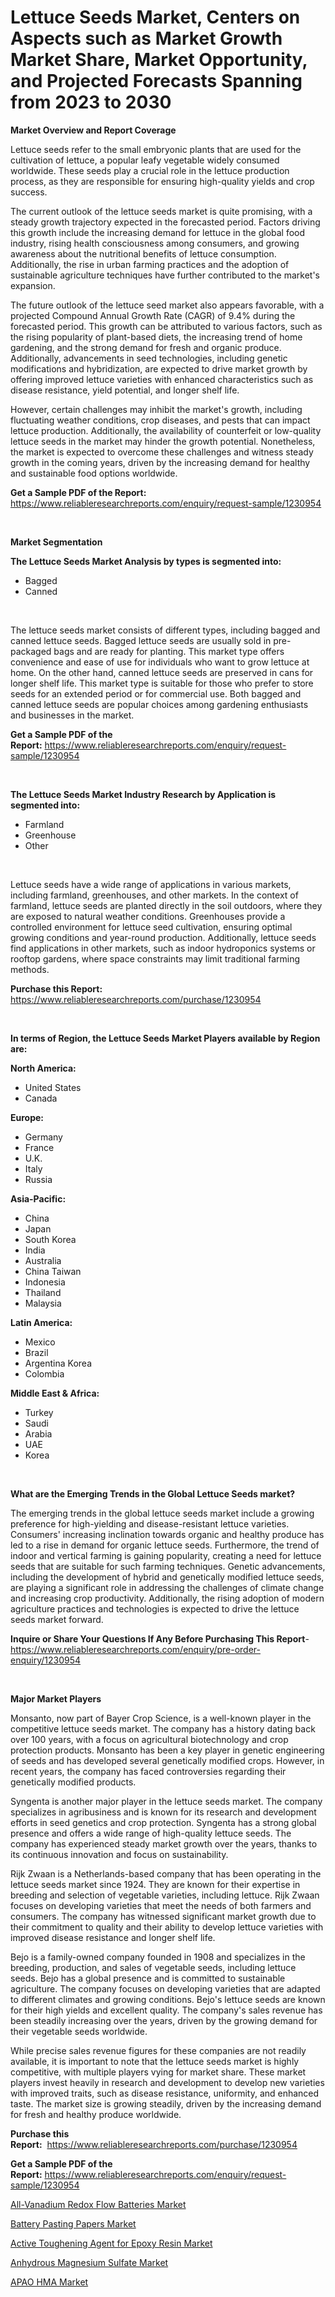 <p><h1>Lettuce Seeds Market, Centers on Aspects such as Market Growth Market Share, Market Opportunity, and Projected Forecasts Spanning from 2023 to 2030</h1></p><p><strong>Market Overview and Report Coverage</strong></p>
<p><p>Lettuce seeds refer to the small embryonic plants that are used for the cultivation of lettuce, a popular leafy vegetable widely consumed worldwide. These seeds play a crucial role in the lettuce production process, as they are responsible for ensuring high-quality yields and crop success.</p><p>The current outlook of the lettuce seeds market is quite promising, with a steady growth trajectory expected in the forecasted period. Factors driving this growth include the increasing demand for lettuce in the global food industry, rising health consciousness among consumers, and growing awareness about the nutritional benefits of lettuce consumption. Additionally, the rise in urban farming practices and the adoption of sustainable agriculture techniques have further contributed to the market's expansion.</p><p>The future outlook of the lettuce seed market also appears favorable, with a projected Compound Annual Growth Rate (CAGR) of 9.4% during the forecasted period. This growth can be attributed to various factors, such as the rising popularity of plant-based diets, the increasing trend of home gardening, and the strong demand for fresh and organic produce. Additionally, advancements in seed technologies, including genetic modifications and hybridization, are expected to drive market growth by offering improved lettuce varieties with enhanced characteristics such as disease resistance, yield potential, and longer shelf life.</p><p>However, certain challenges may inhibit the market's growth, including fluctuating weather conditions, crop diseases, and pests that can impact lettuce production. Additionally, the availability of counterfeit or low-quality lettuce seeds in the market may hinder the growth potential. Nonetheless, the market is expected to overcome these challenges and witness steady growth in the coming years, driven by the increasing demand for healthy and sustainable food options worldwide.</p></p>
<p><strong>Get a Sample PDF of the Report:</strong> <a href="https://www.reliableresearchreports.com/enquiry/request-sample/1230954">https://www.reliableresearchreports.com/enquiry/request-sample/1230954</a></p>
<p>&nbsp;</p>
<p><strong>Market Segmentation</strong></p>
<p><strong>The Lettuce Seeds Market Analysis by types is segmented into:</strong></p>
<p><ul><li>Bagged</li><li>Canned</li></ul></p>
<p>&nbsp;</p>
<p><p>The lettuce seeds market consists of different types, including bagged and canned lettuce seeds. Bagged lettuce seeds are usually sold in pre-packaged bags and are ready for planting. This market type offers convenience and ease of use for individuals who want to grow lettuce at home. On the other hand, canned lettuce seeds are preserved in cans for longer shelf life. This market type is suitable for those who prefer to store seeds for an extended period or for commercial use. Both bagged and canned lettuce seeds are popular choices among gardening enthusiasts and businesses in the market.</p></p>
<p><strong>Get a Sample PDF of the Report:</strong>&nbsp;<a href="https://www.reliableresearchreports.com/enquiry/request-sample/1230954">https://www.reliableresearchreports.com/enquiry/request-sample/1230954</a></p>
<p>&nbsp;</p>
<p><strong>The Lettuce Seeds Market Industry Research by Application is segmented into:</strong></p>
<p><ul><li>Farmland</li><li>Greenhouse</li><li>Other</li></ul></p>
<p>&nbsp;</p>
<p><p>Lettuce seeds have a wide range of applications in various markets, including farmland, greenhouses, and other markets. In the context of farmland, lettuce seeds are planted directly in the soil outdoors, where they are exposed to natural weather conditions. Greenhouses provide a controlled environment for lettuce seed cultivation, ensuring optimal growing conditions and year-round production. Additionally, lettuce seeds find applications in other markets, such as indoor hydroponics systems or rooftop gardens, where space constraints may limit traditional farming methods.</p></p>
<p><strong>Purchase this Report:</strong>&nbsp; <a href="https://www.reliableresearchreports.com/purchase/1230954">https://www.reliableresearchreports.com/purchase/1230954</a></p>
<p>&nbsp;</p>
<p><strong>In terms of Region, the Lettuce Seeds Market Players available by Region are:</strong></p>
<p>
    <p> <strong> North America: </strong>
        <ul>
            <li>United States</li>
            <li>Canada</li>
        </ul>
        </p> 
    <p> <strong> Europe: </strong>
        <ul>
            <li>Germany</li>
            <li>France</li>
            <li>U.K.</li>
            <li>Italy</li>
            <li>Russia</li>
        </ul>
        </p> 
    <p> <strong> Asia-Pacific: </strong>
        <ul>
            <li>China</li>
            <li>Japan</li>
            <li>South Korea</li>
            <li>India</li>
            <li>Australia</li>
            <li>China Taiwan</li>
            <li>Indonesia</li>
            <li>Thailand</li>
            <li>Malaysia</li>
        </ul>
        </p> 
    <p> <strong> Latin America: </strong>
        <ul>
            <li>Mexico</li>
            <li>Brazil</li>
            <li>Argentina Korea</li>
            <li>Colombia</li>
        </ul>
        </p> 
    <p> <strong> Middle East & Africa: </strong>
        <ul>
            <li>Turkey</li>
            <li>Saudi</li>
            <li>Arabia</li>
            <li>UAE</li>
            <li>Korea</li>
        </ul>
    </p>
    </p>
<p>&nbsp;</p>
<p><strong>What are the Emerging Trends in the Global Lettuce Seeds market?</strong></p>
<p><p>The emerging trends in the global lettuce seeds market include a growing preference for high-yielding and disease-resistant lettuce varieties. Consumers' increasing inclination towards organic and healthy produce has led to a rise in demand for organic lettuce seeds. Furthermore, the trend of indoor and vertical farming is gaining popularity, creating a need for lettuce seeds that are suitable for such farming techniques. Genetic advancements, including the development of hybrid and genetically modified lettuce seeds, are playing a significant role in addressing the challenges of climate change and increasing crop productivity. Additionally, the rising adoption of modern agriculture practices and technologies is expected to drive the lettuce seeds market forward.</p></p>
<p><strong>Inquire or Share Your Questions If Any Before Purchasing This Report</strong>- <a href="https://www.reliableresearchreports.com/enquiry/pre-order-enquiry/1230954">https://www.reliableresearchreports.com/enquiry/pre-order-enquiry/1230954</a></p>
<p>&nbsp;</p>
<p><strong>Major Market Players</strong></p>
<p><p>Monsanto, now part of Bayer Crop Science, is a well-known player in the competitive lettuce seeds market. The company has a history dating back over 100 years, with a focus on agricultural biotechnology and crop protection products. Monsanto has been a key player in genetic engineering of seeds and has developed several genetically modified crops. However, in recent years, the company has faced controversies regarding their genetically modified products.</p><p>Syngenta is another major player in the lettuce seeds market. The company specializes in agribusiness and is known for its research and development efforts in seed genetics and crop protection. Syngenta has a strong global presence and offers a wide range of high-quality lettuce seeds. The company has experienced steady market growth over the years, thanks to its continuous innovation and focus on sustainability.</p><p>Rijk Zwaan is a Netherlands-based company that has been operating in the lettuce seeds market since 1924. They are known for their expertise in breeding and selection of vegetable varieties, including lettuce. Rijk Zwaan focuses on developing varieties that meet the needs of both farmers and consumers. The company has witnessed significant market growth due to their commitment to quality and their ability to develop lettuce varieties with improved disease resistance and longer shelf life.</p><p>Bejo is a family-owned company founded in 1908 and specializes in the breeding, production, and sales of vegetable seeds, including lettuce seeds. Bejo has a global presence and is committed to sustainable agriculture. The company focuses on developing varieties that are adapted to different climates and growing conditions. Bejo's lettuce seeds are known for their high yields and excellent quality. The company's sales revenue has been steadily increasing over the years, driven by the growing demand for their vegetable seeds worldwide.</p><p>While precise sales revenue figures for these companies are not readily available, it is important to note that the lettuce seeds market is highly competitive, with multiple players vying for market share. These market players invest heavily in research and development to develop new varieties with improved traits, such as disease resistance, uniformity, and enhanced taste. The market size is growing steadily, driven by the increasing demand for fresh and healthy produce worldwide.</p></p>
<p><strong>Purchase this Report:</strong>&nbsp;&nbsp;<a href="https://www.reliableresearchreports.com/purchase/1230954">https://www.reliableresearchreports.com/purchase/1230954</a></p>
<p></p>
<p><strong>Get a Sample PDF of the Report:</strong>&nbsp;<a href="https://www.reliableresearchreports.com/enquiry/request-sample/1230954">https://www.reliableresearchreports.com/enquiry/request-sample/1230954</a></p>
<p><p><a href="https://medium.com/@santosh735584/analyzing-all-vanadium-redox-flow-batteries-market-global-industry-perspective-and-forecast-2023-f127e031e651">All-Vanadium Redox Flow Batteries Market</a></p><p><a href="https://medium.com/@reportprime03/battery-pasting-papers-market-size-cagr-trends-2024-2030-da7d89a331aa">Battery Pasting Papers Market</a></p><p><a href="https://medium.com/@santoshh992151/active-toughening-agent-for-epoxy-resin-market-insight-market-trends-growth-forecasted-from-2023-68d62ee4f8be">Active Toughening Agent for Epoxy Resin Market</a></p><p><a href="https://medium.com/@ridhantakke90/anhydrous-magnesium-sulfate-market-insight-market-trends-growth-forecasted-from-2023-to-2030-f4f5d6534109">Anhydrous Magnesium Sulfate Market</a></p><p><a href="https://medium.com/@reportprime01/apao-hma-market-size-market-outlook-and-market-forecast-2023-to-2030-0c8ade80d894">APAO HMA Market</a></p></p>
